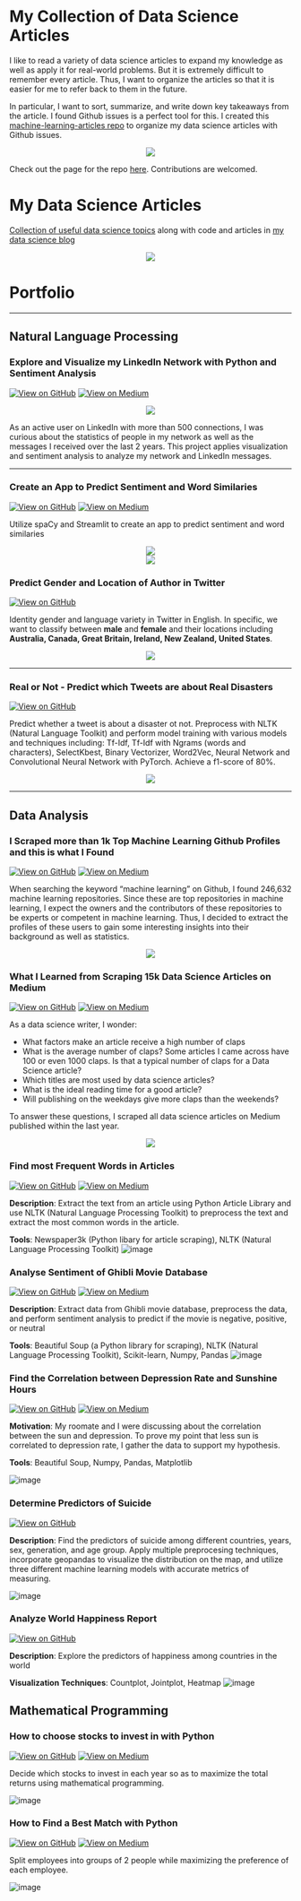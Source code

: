# My Collection of Data Science Articles
I like to read a variety of data science articles to expand my knowledge as well as apply it for real-world problems. But it is extremely difficult to remember every article. Thus, I want to organize the articles so that it is easier for me to refer back to them in the future.

In particular, I want to sort, summarize, and write down key takeaways from the article. I found Github issues is a perfect tool for this. I created this [machine-learning-articles repo](https://github.com/khuyentran1401/machine-learning-articles/) to organize my data science articles with Github issues. 

<center><img src="images/github.png?raw=true"/></center>


Check out the page for the repo [here](https://khuyentran1401.github.io/machine-learning-articles/). Contributions are welcomed.

# My Data Science Articles 
[Collection of useful data science topics](https://github.com/khuyentran1401/Data-science/blob/master/README.md) along with code and articles in [my data science blog](https://khuyentran1476.medium.com/)

<center><img src="https://github.com/khuyentran1401/khuyentran1401.github.io/blob/master/images/Screenshot%20from%202020-12-12%2016-28-43.png?raw=true"/></center>


# Portfolio

---

## Natural Language Processing
### Explore and Visualize my LinkedIn Network with Python and Sentiment Analysis
[![View on GitHub](https://img.shields.io/badge/GitHub-View_on_GitHub-blue?logo=GitHub)](https://github.com/khuyentran1401/Author-Profiling)  [![View on Medium](https://img.shields.io/badge/Medium-View%20on%20Medium-red?logo=medium)](https://towardsdatascience.com/sentiment-analysis-of-linkedin-messages-3bb152307f84?sk=37f68405e15816dd4e0cff9c4150ddaa)

<center><img src="https://github.com/khuyentran1401/khuyentran1401.github.io/blob/master/images/linkedin_connection.png?raw=true"/></center>

As an active user on LinkedIn with more than 500 connections, I was curious about the statistics of people in my network as well as the messages I received over the last 2 years. This project applies visualization and sentiment analysis to analyze my network and LinkedIn messages.

---
### Create an App to Predict Sentiment and Word Similaries
[![View on GitHub](https://img.shields.io/badge/GitHub-View_on_GitHub-blue?logo=GitHub)](https://github.com/khuyentran1401/Data-science/tree/master/nlp/spacy_streamlit_app) [![View on Medium](https://img.shields.io/badge/Medium-View%20on%20Medium-red?logo=medium)](https://towardsdatascience.com/streamlit-and-spacy-create-an-app-to-predict-sentiment-and-word-similarities-with-minimal-domain-14085085a5d4?sk=316e2487e5648b86cf2aebf1e5c5f39c)

Utilize spaCy and Streamlit to create an app to predict sentiment and word similaries 

<center><img src="https://github.com/khuyentran1401/khuyentran1401.github.io/blob/master/images/Peek%202020-12-11%2021-17.gif?raw=true"/></center>

<center><img src="https://github.com/khuyentran1401/khuyentran1401.github.io/blob/master/images/Peek%202020-12-11%2021-54.gif?raw=true"/></center>


### Predict Gender and Location of Author in Twitter
[![View on GitHub](https://img.shields.io/badge/GitHub-View_on_GitHub-blue?logo=GitHub)](https://github.com/khuyentran1401/Author-Profiling)

Identity gender and language variety in Twitter in English. In specific, we want to classify between **male** and **female** and their locations including **Australia, Canada, Great Britain, Ireland, New Zealand, United States**.

<center><img src="images/bert-input-output-945x362.png?raw=true"/></center>

---

### Real or Not - Predict which Tweets are about Real Disasters

[![View on GitHub](https://img.shields.io/badge/GitHub-View_on_GitHub-blue?logo=GitHub)](https://github.com/khuyentran1401/Real-or-Not)

Predict whether a tweet is about a disaster ot not. Preprocess with NLTK (Natural Language Toolkit) and perform model training with various models and techniques including: Tf-Idf, Tf-Idf with Ngrams (words and characters), SelectKbest, Binary Vectorizer, Word2Vec, Neural Network and Convolutional Neural Network with PyTorch. Achieve a f1-score of 80%.

<center><img src="images/word2vec.png?raw=true"/></center>

---

## Data Analysis
### I Scraped more than 1k Top Machine Learning Github Profiles and this is what I Found
[![View on GitHub](https://img.shields.io/badge/GitHub-View_on_GitHub-blue?logo=GitHub)](https://github.com/khuyentran1401/Data-science/tree/master/visualization/github) [![View on Medium](https://img.shields.io/badge/Medium-View%20on%20Medium-red?logo=medium)](https://towardsdatascience.com/i-scraped-more-than-1k-top-machine-learning-github-profiles-and-this-is-what-i-found-1ab4fb0c0474?sk=68156d6b1c05614d356645728fe02584)

When searching the keyword “machine learning” on Github, I found 246,632 machine learning repositories. Since these are top repositories in machine learning, I expect the owners and the contributors of these repositories to be experts or competent in machine learning. Thus, I decided to extract the profiles of these users to gain some interesting insights into their background as well as statistics.

<center><img src="https://github.com/khuyentran1401/khuyentran1401.github.io/blob/master/images/0_CzHzgSkeVV0YLtzZ.jpeg?raw=true"/></center>


### What I Learned from Scraping 15k Data Science Articles on Medium
[![View on GitHub](https://img.shields.io/badge/GitHub-View_on_GitHub-blue?logo=GitHub)](https://github.com/khuyentran1401/Data-science/tree/master/visualization/medium_articles) [![View on Medium](https://img.shields.io/badge/Medium-View%20on%20Medium-red?logo=medium)](https://khuyentran1476.medium.com/what-i-learned-from-scraping-15k-data-science-articles-on-medium-98a5f252d0aa?sk=65e4e5595844e7543cd70948947cfd71)

As a data science writer, I wonder:
   * What factors make an article receive a high number of claps
   * What is the average number of claps? Some articles I came across have 100 or even 1000 claps. Is that a typical number of claps for a Data Science article?
   * Which titles are most used by data science articles?
   * What is the ideal reading time for a good article?
   * Will publishing on the weekdays give more claps than the weekends?

To answer these questions, I scraped all data science articles on Medium published within the last year.


<center><img src="https://github.com/khuyentran1401/khuyentran1401.github.io/blob/master/images/Screenshot%20from%202020-12-12%2016-03-40.png?raw=true"/></center>


### Find most Frequent Words in Articles
[![View on GitHub](https://img.shields.io/badge/GitHub-View_on_GitHub-blue?logo=GitHub)](https://github.com/khuyentran1401/Extract-text-from-article) [![View on Medium](https://img.shields.io/badge/Medium-View%20on%20Medium-red?logo=medium)](https://towardsdatascience.com/find-common-words-in-article-with-python-module-newspaper-and-nltk-8c7d6c75733?source=friends_link&sk=d20393e97e7cb257ab4c6e0daf2aa698)

**Description**: Extract the text from an article using Python Article Library and use NLTK (Natural Language Processing Toolkit) to preprocess the text and extract the most common words in the article.

**Tools**: Newspaper3k (Python libary for article scraping), NLTK (Natural Language Processing Toolkit) 
![image](https://github.com/khuyentran1401/Extract-text-from-article/blob/master/images/Screenshot%202020-04-05%2021.39.00.png?raw=true)


### Analyse Sentiment of Ghibli Movie Database
[![View on GitHub](https://img.shields.io/badge/GitHub-View_on_GitHub-blue?logo=GitHub)](https://github.com/khuyentran1401/Web-scrape-Ghibli-Movie-Database) [![View on Medium](https://img.shields.io/badge/Medium-View%20on%20Medium-red?logo=medium)](https://medium.com/analytics-vidhya/detailed-tutorials-for-beginners-web-scrap-movie-database-from-multiple-pages-with-beautiful-soup-5836828d23?source=friends_link&sk=e9de6368353d703275ec4555b0ebdd0d)


**Description**: Extract data from Ghibli movie database, preprocess the data, and perform sentiment analysis to predict if the movie is negative, positive, or neutral

**Tools**: Beautiful Soup (a Python library for scraping), NLTK (Natural Language Processing Toolkit), Scikit-learn, Numpy, Pandas
![image](https://github.com/khuyentran1401/khuyentran1401.github.io/blob/master/images/1_0UHuFxEe9mrvwXD2HDM4Yw.png?raw=true)

### Find the Correlation between Depression Rate and Sunshine Hours
[![View on GitHub](https://img.shields.io/badge/GitHub-View_on_GitHub-blue?logo=GitHub)](https://github.com/khuyentran1401/Web-Scrapping-Wikipedia) [![View on Medium](https://img.shields.io/badge/Medium-View%20on%20Medium-red?logo=medium)](https://towardsdatascience.com/step-by-step-tutorial-web-scraping-wikipedia-with-beautifulsoup-48d7f2dfa52d?source=friends_link&sk=9d0e6525636b60b7457b658e64889a92)

**Motivation**: My roomate and I were discussing about the correlation between the sun and depression. To prove my point that less sun is correlated to depression rate, I gather the data to support my hypothesis.

**Tools**: Beautiful Soup, Numpy, Pandas, Matplotlib

![image](https://github.com/khuyentran1401/khuyentran1401.github.io/blob/master/images/1_N4ZNL18TtZ1ogq5-zDIDWA.jpeg?raw=true)

### Determine Predictors of Suicide
[![View on GitHub](https://img.shields.io/badge/GitHub-View_on_GitHub-blue?logo=GitHub)](https://github.com/khuyentran1401/Suicide-rates/tree/master)

**Description**: Find the predictors of suicide among different countries, years, sex, generation, and age group. Apply multiple preprocesing techniques, incorporate geopandas to visualize the distribution on the map, and utilize three different machine learning models with accurate metrics of measuring. 

![image](https://github.com/khuyentran1401/Suicide-rates/blob/master/images/Screenshot%202020-04-06%2010.20.56.png?raw=true)

### Analyze World Happiness Report
[![View on GitHub](https://img.shields.io/badge/GitHub-View_on_GitHub-blue?logo=GitHub)](https://github.com/khuyentran1401/analyze-happiness-report/tree/master)

**Description**: Explore the predictors of happiness among countries in the world

**Visualization Techniques**: Countplot, Jointplot, Heatmap
![image](https://github.com/khuyentran1401/analyze-happiness-report/blob/master/Screenshot%202020-04-06%2011.00.51.png?raw=true)

## Mathematical Programming
### How to choose stocks to invest in with Python
[![View on GitHub](https://img.shields.io/badge/GitHub-View_on_GitHub-blue?logo=GitHub)](https://github.com/khuyentran1401/Data-science/blob/master/mathematical_programming/invest_stock/stock_invest.ipynb) [![View on Medium](https://img.shields.io/badge/Medium-View%20on%20Medium-red?logo=medium)](https://towardsdatascience.com/choose-stocks-to-invest-with-python-584892e3ad22?sk=3e678473e4a2e04110e42d1da34aeb00)

Decide which stocks to invest in each year so as to maximize the total returns using mathematical programming.

![image](https://github.com/khuyentran1401/khuyentran1401.github.io/blob/master/images/1_eh1wLVsYJBhthAbt8fsapw.png?raw=true)


### How to Find a Best Match with Python
[![View on GitHub](https://img.shields.io/badge/GitHub-View_on_GitHub-blue?logo=GitHub)](https://github.com/khuyentran1401/linear-programming-with-PuLP/blob/master/Matching%20problem.ipynb) [![View on Medium](https://img.shields.io/badge/Medium-View%20on%20Medium-red?logo=medium)](https://towardsdatascience.com/how-to-match-two-people-with-python-7583b51ff3f9?sk=edbb462b52de516d9588f88f2b43b2c4)

Split employees into groups of 2 people while maximizing the preference of each employee.


![image](https://github.com/khuyentran1401/khuyentran1401.github.io/blob/master/images/1_avpWyMoSv1rS7VQGzedKag.png?raw=true) 





   


